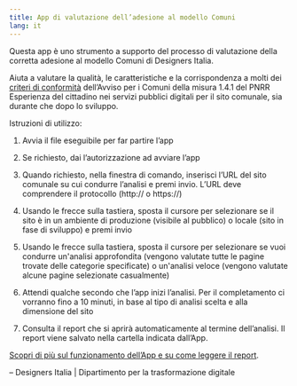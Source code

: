 ```yaml
---
title: App di valutazione dell’adesione al modello Comuni
lang: it
---
```


Questa app è uno strumento a supporto del processo di valutazione della corretta adesione al modello Comuni di Designers Italia.

Aiuta a valutare la qualità, le caratteristiche e la corrispondenza a molti dei [criteri di conformità](https://docs.italia.it/italia/designers-italia/design-comuni-docs/it/versione-corrente/conformita/conformita-modello-sito.html) dell’Avviso per i Comuni della misura 1.4.1 del PNRR Esperienza del cittadino nei servizi pubblici digitali per il sito comunale, sia durante che dopo lo sviluppo.

Istruzioni di utilizzo:

1. Avvia il file eseguibile per far partire l’app

2. Se richiesto, dai l’autorizzazione ad avviare l’app

3. Quando richiesto, nella finestra di comando, inserisci l’URL del sito comunale su cui condurre l’analisi e premi invio. L’URL deve comprendere il protocollo (http:// o https://)

4. Usando le frecce sulla tastiera, sposta il cursore per selezionare se il sito è in un ambiente di produzione (visibile al pubblico) o locale (sito in fase di sviluppo) e premi invio

5. Usando le frecce sulla tastiera, sposta il cursore per selezionare se vuoi condurre un'analisi approfondita (vengono valutate tutte le pagine trovate delle categorie specificate) o un'analisi veloce (vengono valutate alcune pagine selezionate casualmente)

6. Attendi qualche secondo che l’app inizi l’analisi. Per il completamento ci vorranno fino a 10 minuti, in base al tipo di analisi scelta e alla dimensione del sito

7. Consulta il report che si aprirà automaticamente al termine dell’analisi. Il report viene salvato nella cartella indicata dall’App.

[Scopri di più sul funzionamento dell’App e su come leggere il report](https://docs.italia.it/italia/designers-italia/app-valutazione-modelli-docs).

– Designers Italia | Dipartimento per la trasformazione digitale
